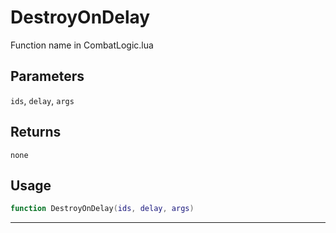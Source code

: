 # DestroyOnDelay
Function name in CombatLogic.lua
## Parameters
`ids`, `delay`, `args`
## Returns
`none`
## Usage
```lua
function DestroyOnDelay(ids, delay, args)
```
---
